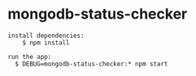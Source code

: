 # mongodb-status-checker

    install dependencies:
        $ npm install

    run the app:
      $ DEBUG=mongodb-status-checker:* npm start

      